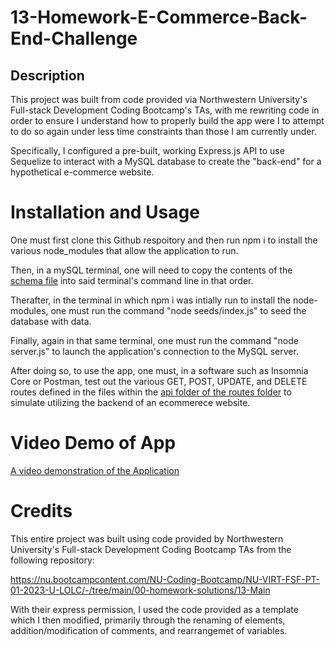 # 13-Homework-E-Commerce-Back-End-Challenge

## Description
This project was built from code provided via Northwestern University's Full-stack Development Coding Bootcamp's TAs, with me rewriting code in order to ensure I understand how to properly build the app were I to attempt to do so again under less time constraints than those I am currently under.

Specifically, I configured a pre-built, working Express.js API to use Sequelize to interact with a MySQL database to create the "back-end" for a hypothetical e-commerce website.


# Installation and Usage
One must first clone this Github respoitory and then run npm i to install the various node_modules that allow the application to run.

Then, in a mySQL terminal, one will need to copy the contents of the [schema file](./db/schema.sql) into said terminal's command line in that order.

Therafter, in the terminal in which npm i was intially run to install the node-modules, one must run the command "node seeds/index.js" to seed the database with data.

Finally, again in that same terminal, one must run the command "node server.js" to launch the application's connection to the MySQL server.

After doing so, to use the app, one must, in a software such as Insomnia Core or Postman, test out the various GET, POST, UPDATE, and DELETE routes defined in the files within the [api folder of the routes folder](./routes/api/) to simulate utilizing the backend of an ecommerece website.

# Video Demo of App
[A video demonstration of the Application](https://drive.google.com/file/d/1E6M9I1s6sa459T_mAxAdBUUKkEozhuei/view?usp=sharing)

# Credits
This entire project was built using code provided by Northwestern University's Full-stack Development Coding Bootcamp TAs from the following repository:

https://nu.bootcampcontent.com/NU-Coding-Bootcamp/NU-VIRT-FSF-PT-01-2023-U-LOLC/-/tree/main/00-homework-solutions/13-Main

With their express permission, I used the code provided as a template which I then modified, primarily through the renaming of elements, addition/modification of comments, and rearrangemet of variables.
